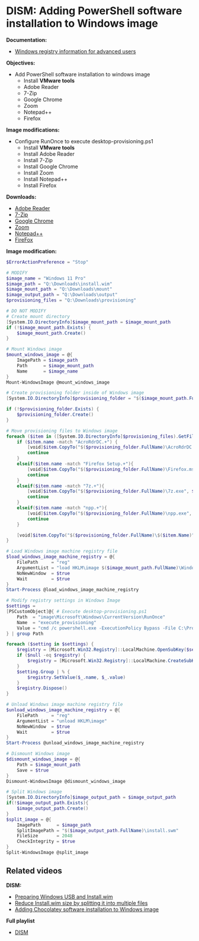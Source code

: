# DISM: Adding PowerShell software installation to Windows image

<b>Documentation:</b>

* [Windows registry information for advanced users](https://learn.microsoft.com/en-us/troubleshoot/windows-server/performance/windows-registry-advanced-users)

<b>Objectives:</b>

* Add PowerShell software installation to windows image
  * Install <b>VMware tools</b>
  * Adobe Reader
  * 7-Zip
  * Google Chrome
  * Zoom
  * Notepad++
  * Firefox

<b>Image modifications:</b>

* Configure RunOnce to execute desktop-provisioning.ps1
  * Install <b>VMware tools</b>
  * Install Adobe Reader
  * Install 7-Zip
  * Install Google Chrome
  * Install Zoom
  * Install Notepad++
  * Install Firefox

<b>Downloads:</b>

* [Adobe Reader](https://get.adobe.com/reader/enterprise/)
* [7-Zip](https://7-zip.org/download.html)
* [Google Chrome](https://chromeenterprise.google/download/#windows-tab)
* [Zoom](https://support.zoom.com/hc/en/article?id=zm_kb&sysparm_article=KB0060407)
* [Notepad++](https://notepad-plus-plus.org/downloads/)
* [FireFox](https://www.mozilla.org/en-US/firefox/all/#product-desktop-release)

<b>Image modification:</b>

```powershell
$ErrorActionPreference = "Stop"

# MODIFY
$image_name = "Windows 11 Pro"
$image_path = "Q:\Downloads\install.wim"
$image_mount_path = "Q:\Downloads\mount"
$image_output_path = "Q:\Downloads\output"
$provisioning_files = "Q:\Downloads\provisioning"

# DO NOT MODIFY
# Create mount directory
[System.IO.DirectoryInfo]$image_mount_path = $image_mount_path
if (!$image_mount_path.Exists) {
    $image_mount_path.Create()
}

# Mount Windows image
$mount_windows_image = @{
    ImagePath = $image_path
    Path      = $image_mount_path
    Name      = $image_name
}
Mount-WindowsImage @mount_windows_image

# Create provisioning folder inside of Windows image
[System.IO.DirectoryInfo]$provisioning_folder = "$($image_mount_path.FullName)\ProgramData\provisioning"

if (!$provisioning_folder.Exists) {
    $provisioning_folder.Create()
}

# Move provisioning files to Windows image
foreach ($item in ([System.IO.DirectoryInfo]$provisioning_files).GetFiles()) {
    if ($item.name -match "AcroRdrDC.+") {
        [void]$item.CopyTo("$($provisioning_folder.FullName)\AcroRdrDC.exe", $true)
        continue
    }
    elseif($item.name -match "Firefox Setup.+"){
        [void]$item.CopyTo("$($provisioning_folder.FullName)\Firefox.msi", $true)
        continue
    }
    elseif($item.name -match "7z.+"){
        [void]$item.CopyTo("$($provisioning_folder.FullName)\7z.exe", $true)
        continue
    }
    elseif($item.name -match "npp.+"){
        [void]$item.CopyTo("$($provisioning_folder.FullName)\npp.exe", $true)
        continue
    }

    [void]$item.CopyTo("$($provisioning_folder.FullName)\$($item.Name)", $true)
}

# Load Windows image machine registry file
$load_windows_image_machine_registry = @{
    FilePath     = "reg"
    ArgumentList = "load HKLM\image $($image_mount_path.FullName)\Windows\System32\config\SOFTWARE"
    NoNewWindow  = $true
    Wait         = $true
}
Start-Process @load_windows_image_machine_registry

# Modify registry settings in Windows Image
$settings =
[PSCustomObject]@{ # Execute desktop-provisioning.ps1
    Path  = "image\Microsoft\Windows\CurrentVersion\RunOnce"
    Name  = "execute_provisioning"
    Value = "cmd /c powershell.exe -ExecutionPolicy Bypass -File C:\ProgramData\provisioning\desktop-provisioning.ps1"
} | group Path

foreach ($setting in $settings) {
    $registry = [Microsoft.Win32.Registry]::LocalMachine.OpenSubKey($setting.Name, $true)
    if ($null -eq $registry) {
        $registry = [Microsoft.Win32.Registry]::LocalMachine.CreateSubKey($setting.Name, $true)
    }
    $setting.Group | % {
        $registry.SetValue($_.name, $_.value)
    }
    $registry.Dispose()
}

# Unload Windows image machine registry file
$unload_windows_image_machine_registry = @{
    FilePath     = "reg"
    ArgumentList = "unload HKLM\image"
    NoNewWindow  = $true
    Wait         = $true
}
Start-Process @unload_windows_image_machine_registry

# Dismount Windows image
$dismount_windows_image = @{
    Path = $image_mount_path
    Save = $true
}
Dismount-WindowsImage @dismount_windows_image

# Split Windows image
[System.IO.DirectoryInfo]$image_output_path = $image_output_path
if(!$image_output_path.Exists){
    $image_output_path.Create()
}
$split_image = @{
    ImagePath      = $image_path
    SplitImagePath = "$($image_output_path.FullName)\install.swm"
    FileSize       = 2048
    CheckIntegrity = $true
}
Split-WindowsImage @split_image
```

## Related videos

<b>DISM:</b>

* [Preparing Windows USB and Install.wim](https://youtu.be/rdrO4Cqaow4)
* [Reduce Install.wim size by splitting it into multiple files](https://youtu.be/fwQ1VlJvnSw)
* [Adding Chocolatey software installation to Windows image](https://youtu.be/VnQvWDwUDW8)

<b>Full playlist</b>

* [DISM](https://www.youtube.com/playlist?list=PLVncjTDMNQ4T4z0LjSzfiz6yH841Itbzr)

